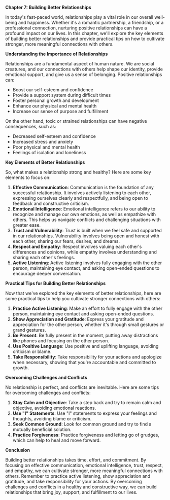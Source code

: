 <p><strong>Chapter 7: Building Better Relationships</strong></p>

<p>In today's fast-paced world, relationships play a vital role in our overall well-being and happiness. Whether it's a romantic partnership, a friendship, or a professional connection, nurturing positive relationships can have a profound impact on our lives. In this chapter, we'll explore the key elements of building better relationships and provide practical tips on how to cultivate stronger, more meaningful connections with others.</p>

<p><strong>Understanding the Importance of Relationships</strong></p>

<p>Relationships are a fundamental aspect of human nature. We are social creatures, and our connections with others help shape our identity, provide emotional support, and give us a sense of belonging. Positive relationships can:</p>

<ul>
<li>Boost our self-esteem and confidence</li>
<li>Provide a support system during difficult times</li>
<li>Foster personal growth and development</li>
<li>Enhance our physical and mental health</li>
<li>Increase our sense of purpose and fulfillment</li>
</ul>

<p>On the other hand, toxic or strained relationships can have negative consequences, such as:</p>

<ul>
<li>Decreased self-esteem and confidence</li>
<li>Increased stress and anxiety</li>
<li>Poor physical and mental health</li>
<li>Feelings of isolation and loneliness</li>
</ul>

<p><strong>Key Elements of Better Relationships</strong></p>

<p>So, what makes a relationship strong and healthy? Here are some key elements to focus on:</p>

<ol>
<li><strong>Effective Communication</strong>: Communication is the foundation of any successful relationship. It involves actively listening to each other, expressing ourselves clearly and respectfully, and being open to feedback and constructive criticism.</li>
<li><strong>Emotional Intelligence</strong>: Emotional intelligence refers to our ability to recognize and manage our own emotions, as well as empathize with others. This helps us navigate conflicts and challenging situations with greater ease.</li>
<li><strong>Trust and Vulnerability</strong>: Trust is built when we feel safe and supported in our relationships. Vulnerability involves being open and honest with each other, sharing our fears, desires, and dreams.</li>
<li><strong>Respect and Empathy</strong>: Respect involves valuing each other's differences and opinions, while empathy involves understanding and sharing each other's feelings.</li>
<li><strong>Active Listening</strong>: Active listening involves fully engaging with the other person, maintaining eye contact, and asking open-ended questions to encourage deeper conversation.</li>
</ol>

<p><strong>Practical Tips for Building Better Relationships</strong></p>

<p>Now that we've explored the key elements of better relationships, here are some practical tips to help you cultivate stronger connections with others:</p>

<ol>
<li><strong>Practice Active Listening</strong>: Make an effort to fully engage with the other person, maintaining eye contact and asking open-ended questions.</li>
<li><strong>Show Appreciation and Gratitude</strong>: Express your gratitude and appreciation for the other person, whether it's through small gestures or grand gestures.</li>
<li><strong>Be Present</strong>: Be fully present in the moment, putting away distractions like phones and focusing on the other person.</li>
<li><strong>Use Positive Language</strong>: Use positive and uplifting language, avoiding criticism or blame.</li>
<li><strong>Take Responsibility</strong>: Take responsibility for your actions and apologize when necessary, showing that you're accountable and committed to growth.</li>
</ol>

<p><strong>Overcoming Challenges and Conflicts</strong></p>

<p>No relationship is perfect, and conflicts are inevitable. Here are some tips for overcoming challenges and conflicts:</p>

<ol>
<li><strong>Stay Calm and Objective</strong>: Take a step back and try to remain calm and objective, avoiding emotional reactions.</li>
<li><strong>Use "I" Statements</strong>: Use "I" statements to express your feelings and thoughts, avoiding blame or criticism.</li>
<li><strong>Seek Common Ground</strong>: Look for common ground and try to find a mutually beneficial solution.</li>
<li><strong>Practice Forgiveness</strong>: Practice forgiveness and letting go of grudges, which can help to heal and move forward.</li>
</ol>

<p><strong>Conclusion</strong></p>

<p>Building better relationships takes time, effort, and commitment. By focusing on effective communication, emotional intelligence, trust, respect, and empathy, we can cultivate stronger, more meaningful connections with others. Remember to practice active listening, show appreciation and gratitude, and take responsibility for your actions. By overcoming challenges and conflicts in a healthy and constructive way, we can build relationships that bring joy, support, and fulfillment to our lives.</p>
